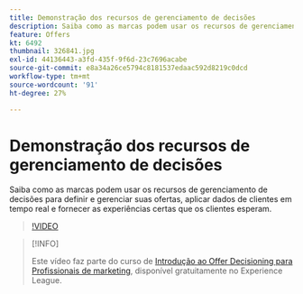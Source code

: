 ```yaml
---
title: Demonstração dos recursos de gerenciamento de decisões
description: Saiba como as marcas podem usar os recursos de gerenciamento de decisões para definir e gerenciar suas ofertas, aplicar dados de clientes em tempo real e fornecer as experiências certas que os clientes esperam.
feature: Offers
kt: 6492
thumbnail: 326841.jpg
exl-id: 44136443-a3fd-435f-9f6d-23c7696acabe
source-git-commit: e8a34a26ce5794c8181537edaac592d8219c0dcd
workflow-type: tm+mt
source-wordcount: '91'
ht-degree: 27%

---
```


# Demonstração dos recursos de gerenciamento de decisões

Saiba como as marcas podem usar os recursos de gerenciamento de decisões para definir e gerenciar suas ofertas, aplicar dados de clientes em tempo real e fornecer as experiências certas que os clientes esperam.

>[!VIDEO](https://video.tv.adobe.com/v/326841?quality=12&learn=on)

>[!INFO]
>
> Este vídeo faz parte do curso de [Introdução ao Offer Decisioning para Profissionais de marketing](https://experienceleague.adobe.com/?recommended=ExperiencePlatform-U-1-2020.1.offerdecisioning), disponível gratuitamente no Experience League.
